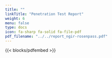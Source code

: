 ```yaml
---
title: ""
linkTitle: "Penetration Test Report"
weight: 6
menu: false
type: docs
icon: fa-sharp fa-solid fa-file-pdf
pdf_filename: "../../report_ngir-rosenpass.pdf"
---
```


{{< blocks/pdfembed >}}